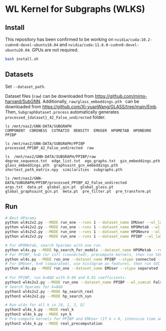 # WL Kernel for Subgraphs (WLKS)

## Install

This repository has been confirmed to be working on `nvidia/cuda:10.2-cudnn8-devel-ubuntu18.04`
and `nvidia/cuda:11.6.0-cudnn8-devel-ubuntu20.04`. GPUs are not required.

```bash
bash install.sh
```

## Datasets

Set `--dataset_path`.

Dataset files (`raw`) can be downloaded from https://github.com/mims-harvard/SubGNN.
Additionally,  `raw/glass_embeddings.pth ` can be downloaded from https://github.com/Xi-yuanWang/GLASS/tree/main/Emb.
Then,  `SubgraphDataset.process` automatically generates `processed_{dataset}_42_False_undirected` folder.

```
ls /mnt/nas2/GNN-DATA/SUBGRAPH
COMPONENT  CORENESS  CUTRATIO  DENSITY  EMUSER  HPOMETAB  HPONEURO  PPIBP

ls /mnt/nas2/GNN-DATA/SUBGRAPH/PPIBP
processed_PPIBP_42_False_undirected  raw

ls  /mnt/nas2/GNN-DATA/SUBGRAPH/PPIBP/raw
degree_sequence.txt  edge_list.txt  ego_graphs.txt  gin_embeddings.pth  glass_embeddings.pth  graphsaint_gcn_embeddings.pth  shortest_path_matrix.npy  similarities  subgraphs.pth

ls /mnt/nas2/GNN-DATA/SUBGRAPH/PPIBP/processed_PPIBP_42_False_undirected
args.txt  data.pt  global_gin.pt  global_glass.pt  global_graphsaint_gcn.pt  meta.pt  pre_filter.pt  pre_transform.pt
```

## Run

```bash
# Best HParams
python wl4s2v2.py --MODE run_one --runs 1 --dataset_name EMUser --wl_layers 2 --wl_cumcat False --hist_norm False --a_c 0.9 --a_s 0.1 --C 0.08  
python wl4s2v2.py --MODE run_one --runs 1 --dataset_name HPOMetab --wl_layers 2 --wl_cumcat False --hist_norm True --a_c 0.999 --a_s 0.001 --C 1.28
python wl4s2v2.py --MODE run_one --runs 1 --dataset_name HPONeuro --wl_layers 3 --wl_cumcat False --hist_norm False --a_c 0.999 --a_s 0.001 --C 0.64
python wl4s2v2.py --MODE run_one --runs 1 --dataset_name PPIBP --wl_layers 2 --wl_cumcat False --hist_norm True --a_c 0.99 --a_s 0.01 --C 1.28

# For HPOMetab, search hparams with one run.
python wl4s.py --MODE hp_search_for_models --dataset_name HPOMetab --runs 1
# For PPIBP, k=D (or inf) (connected), precompute kernels, then run SVC (C=1.28) with 2 seeds.
python wl4s.py --MODE run_one --dataset_name PPIBP --stype connected --dtype kernel --wl_cumcat False --hist_norm True --runs 2 --C 1.28
# For EMUser, k=0 (separated), use histogram as features, then run SVC with a linear kernel.
python wl4s.py --MODE run_one --dataset_name EMUser --stype separated --dtype histogram --kernel linear --wl_cumcat False --hist_norm False --runs 3 --C 0.08
 
# For PPIBP, run k=0&D with 0.99 and 0.01 coefficients.
python3 wl4s2v2.py --MODE run_one --dataset_name PPIBP --wl_cumcat False --hist_norm True --a_c 0.99 --a_s 0.01 --runs 3 --C 1.28
# Search hparams for k=0&D
python3 wl4s2v2.py --MODE hp_search_real
python3 wl4s2v2.py --MODE hp_search_syn

# Run wl4s for all k in [0, 1, 2, D]
python3 wl4s_k.py --MODE real_k
python3 wl4s_k.py --MODE syn_k
# Pre-compute kernels for PPIBP and EMUser (If k > 0, intensive time and memory are required)
python3 wl4s_k.py --MODE real_precomputation
```